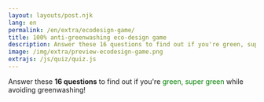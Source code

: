 ```yaml
---
layout: layouts/post.njk
lang: en
permalink: /en/extra/ecodesign-game/
title: 100% anti-greenwashing eco-design game
description: Answer these 16 questions to find out if you're green, super green and avoiding greenwashing!
image: /img/extra/preview-ecodesign-game.png
extrajs: /js/quiz/quiz.js
---
```


Answer these **16 questions** to find out if you're <span style="color:green">green, super green</span> while avoiding greenwashing!

<form class="form-group" data-quiz-json="/js/quiz/data/ecodesign.json" data-quiz-lang="en"></form>